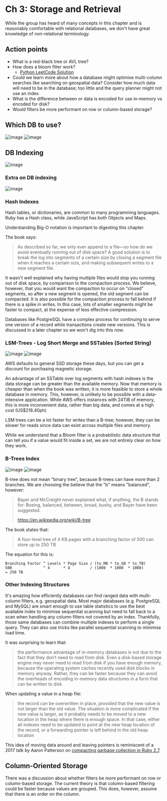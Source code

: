 # Ch 3: Storage and Retrieval

While the group has heard of many concepts in this chapter and is reasonably comfortable with relational databases, we don't have great knowledge of non-relational terminology.
## Action points

- What is a red-black tree or AVL tree?
- How does a bloom filter work?
  - [Python LeetCode Solution](https://leetcode.com/problems/missing-number/solutions/1637159/python-solution-using-bloom-filters-cheeky-but-ultimately-a-good-learning-exercise/)
- Could we learn more about how a database might optimise multi-column searches like searching on geospatial data? Consider how much data will need to be in the database; too little and the query planner might not use an index
- What is the difference between or data is encoded for use in-memory vs encoded for disk?
- Would filters be more performant on row or column-based storage?

## Which DB to use?

![image](https://github.com/friendlyantz/friendlyantz/assets/70934030/b3455ff3-42e6-450a-819a-ce5edc4cd7c5)
![image](https://github.com/friendlyantz/friendlyantz/assets/70934030/de80ac88-b499-46cd-af09-8a718ccbb684)

## DB Indexing

![image](https://github.com/friendlyantz/friendlyantz/assets/70934030/e8744b3d-5485-4ea7-b869-817f1f6feecf)

### Extra on DB indexing

![image](https://github.com/friendlyantz/friendlyantz/assets/70934030/52d50a5b-6002-417f-a5c7-13170ee35906)

### Hash Indexes

Hash tables, or dictionaries, are common to many programming languages. Ruby has a Hash class, while JavaScript has both Objects and Maps.

Understanding Big-O notation is important to digesting this chapter.

The book says:
> As described so far, we only ever append to a file—so how do we avoid eventually running out of disk space? A good solution is to break the log into segments of a certain size by closing a segment file when it reaches a certain size, and making subsequent writes to a new segment file.

It wasn't well explained why having multiple files would stop you running out of disk space, by comparison to the compaction process. We believe, however, that you would want the compaction to occur on "closed" segments, so after a new segment is opened, the old segment can be compacted. It is also possible for the compaction process to fall behind if there is a spike in writes. In this case, lots of smaller segments might be faster to compact, at the expense of less effective compression.

Databases like PostgreSQL have a complex process for continuing to serve one version of a record while transactions create new versions. This is discussed in a later chapter so we won't dig into this now.

### LSM-Trees - Log Short Merge and SSTables (Sorted String)

![image](https://github.com/friendlyantz/friendlyantz/assets/70934030/0c5937b2-c89b-4564-87ae-6ae10fa2f9db)
![image](https://github.com/friendlyantz/friendlyantz/assets/70934030/db580ed1-d2c1-4d95-a312-3045309e8148)

AWS defaults to general SSD storage these days, but you can get a discount for purchasing magnetic storage.

An advantage of an SSTable over log segments with hash indexes is the data storage can be greater than the available memory. Now that memory is cheaper than when the book was written, it is more feasible to store a whole database in memory. This, however, is unlikely to be possible with a data-intensive application. While AWS offers instances with 24TiB of memory, this is more inconvenient data, rather than big data, and comes at a high cost (US$218.40ph)

LSM trees can be a lot faster for writes than a B-tree; however, they can be slower for reads since data can exist across multiple files and memory.

While we understand that a Bloom filter is a probabilistic data structure that can tell you if a value would fit inside a set, we are not entirely clear on how they work.

### B-Trees Index

![image](https://github.com/friendlyantz/friendlyantz/assets/70934030/b2b28fd5-2dc6-4c49-894f-5886eb5dc3a4)
![image](https://github.com/friendlyantz/friendlyantz/assets/70934030/b8b07f34-56ca-46bc-b09b-3b4b1104dbcf)

B-tree does not mean "binary tree", because B-trees can have more than 2 branches. We are choosing the believe that the "b" means "balanced", however:
> Bayer and McCreight never explained what, if anything, the B stands for: Boeing, balanced, between, broad, bushy, and Bayer have been suggested.
>
> https://en.wikipedia.org/wiki/B-tree

The book states that:
> A four-level tree of 4 KB pages with a branching factor of 500 can store up to 250 TB

The equation for this is:
```
Branching Factor ^ Levels * Page Size / (to_MB * to_GB * to_TB)
500              ^ 4      * 4         / (1000  * 1000  * 1000)
= 250 TB
```

### Other Indexing Structures

It's amazing how efficiently databases can find ranged data with multi-column filters, e.g. geospatial data. Most major databases (e.g. PostgreSQL and MySQL) are smart enough to use table statistics to use the best available index to minimise sequential scanning but need to fall back to a scan when handling any column filters not covered by an index. Thankfully, those same databases can combine multiple indexes to perform a single query. They can also use tricks like parallel sequential scanning to minimise load time.

It was surprising to learn that:
> the performance advantage of in-memory databases is not due to the fact that they don’t need to read from disk. Even a disk-based storage engine may never need to read from disk if you have enough memory, because the operating system caches recently used disk blocks in memory anyway. Rather, they can be faster because they can avoid the overheads of encoding in-memory data structures in a form that can be written to disk

When updating a value in a heap file:
> the record can be overwritten in place, provided that the new value is not larger than the old value. The situation is more complicated if the new value is larger, as it probably needs to be moved to a new location in the heap where there is enough space. In that case, either all indexes need to be updated to point at the new heap location of the record, or a forwarding pointer is left behind in the old heap location

This idea of moving data around and leaving pointers is reminiscent of a 2017 talk by Aaron Patterson on [compacting garbage collection in Ruby 2.7](https://youtu.be/8Q7M513vewk?t=1267).

## Column-Oriented Storage

There was a discussion about whether filters be more performant on row or column-based storage. The current theory is that column-based filtering could be faster because values are grouped. This does, however, assume that there is an order on the column.

